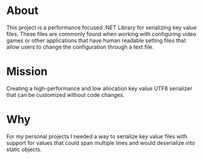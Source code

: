 # About
This project is a performance focused .NET Library for serializing key value files. 
These files are commonly found when working with configuring video games or other applications that have human readable setting files that allow users to change the configuration through a text file.

# Mission
Creating a high-performance and low allocation key value UTF8 serializer that can be customized without code changes. 

# Why
For my personal projects I needed a way to serialize key value files with support for values that could span multiple lines and would deserialize into static objects.
